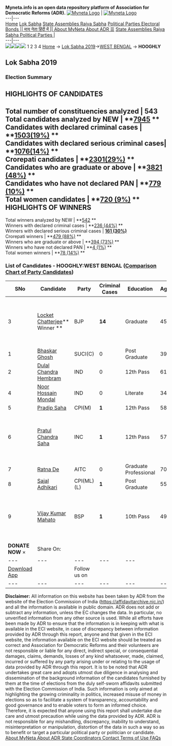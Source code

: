 **Myneta.info is an open data repository platform of Association for Democratic Reforms (ADR).**
[![Myneta Logo](https://www.myneta.info/lib/img/myneta-logo.png)](https://www.myneta.info/) | [![Myneta Logo](https://www.myneta.info/lib/img/adr-logo.png)](https://adrindia.org)  
---|---  
[Home](https://www.myneta.info/) [Lok Sabha](https://www.myneta.info/#ls "Lok Sabha") [ State Assemblies ](https://www.myneta.info/#sa "State Assemblies") [Rajya Sabha](https://www.myneta.info/#rs "Rajya Sabha") [Political Parties ](https://www.myneta.info/party "Political Parties") [ Electoral Bonds ](https://www.myneta.info/electoral_bonds "Electoral Bonds") [ || माय नेता हिंदी में || ](https://translate.google.co.in/translate?prev=hp&hl=en&js=y&u=www.myneta.info&sl=en&tl=hi&history_state0=) [ About MyNeta ](https://adrindia.org/content/about-myneta) [ About ADR ](https://adrindia.org/about-adr/who-we-are) [☰](javascript:void\(0\))
[ State Assemblies ](https://www.myneta.info/#sa "State Assemblies") [ Rajya Sabha ](https://www.myneta.info/#rs "Rajya Sabha") [ Political Parties ](https://www.myneta.info/party "Political Parties")
|   
---|---  
![](https://www.myneta.info/lib/img/banner/banner-1.png)![](https://www.myneta.info/lib/img/banner/banner-2.png)![](https://www.myneta.info/lib/img/banner/banner-3.png)![](https://www.myneta.info/lib/img/banner/banner-4.png)
1  2  3  4 
[Home](https://www.myneta.info/) → [Lok Sabha 2019](https://www.myneta.info/LokSabha2019/)→[WEST BENGAL](https://www.myneta.info/LokSabha2019/index.php?action=show_constituencies&state_id=58) → **HOOGHLY**
### 
## Lok Sabha 2019
###  Election Summary 
HIGHLIGHTS OF CANDIDATES  
---  
Total number of constituencies analyzed |  543   
Total candidates analyzed by NEW | **[7945](https://www.myneta.info/LokSabha2019/index.php?action=summary&subAction=candidates_analyzed&sort=candidate#summary) **  
Candidates with declared criminal cases | **[1503(19%)](https://www.myneta.info/LokSabha2019/index.php?action=summary&subAction=crime&sort=candidate#summary) **  
Candidates with declared serious criminal cases| **[1076(14%)](https://www.myneta.info/LokSabha2019/index.php?action=summary&subAction=serious_crime&sort=candidate#summary) **  
Crorepati candidates | **[2301(29%)](https://www.myneta.info/LokSabha2019/index.php?action=summary&subAction=crorepati&sort=candidate#summary) **  
Candidates who are graduate or above | **[3821 (48%)](https://www.myneta.info/LokSabha2019/index.php?action=summary&subAction=education&sort=candidate#summary) **  
Candidates who have not declared PAN | **[779 (10%)](https://www.myneta.info/LokSabha2019/index.php?action=summary&subAction=without_pan&sort=candidate#summary) **  
Total women candidates | **[720 (9%)](https://www.myneta.info/LokSabha2019/index.php?action=summary&subAction=women_candidate&sort=candidate#summary) **  
HIGHLIGHTS OF WINNERS  
---  
Total winners analyzed by NEW | **[542](https://www.myneta.info/LokSabha2019/index.php?action=summary&subAction=winner_analyzed&sort=candidate#summary) **  
Winners with declared criminal cases | **[236 (44%)](https://www.myneta.info/LokSabha2019/index.php?action=summary&subAction=winner_crime&sort=candidate#summary) **  
Winners with declared serious criminal cases | **[161 (30%)](https://www.myneta.info/LokSabha2019/index.php?action=summary&subAction=winner_serious_crime&sort=candidate#summary)**  
Crorepati winners | **[479 (88%)](https://www.myneta.info/LokSabha2019/index.php?action=summary&subAction=winner_crorepati&sort=candidate#summary) **  
Winners who are graduate or above | **[394 (73%)](https://www.myneta.info/LokSabha2019/index.php?action=summary&subAction=winner_education&sort=candidate#summary) **  
Winners who have not declared PAN | **[4 (1%)](https://www.myneta.info/LokSabha2019/index.php?action=summary&subAction=winner_without_pan&sort=candidate#summary) **  
Total women winners | **[78 (14%)](https://www.myneta.info/LokSabha2019/index.php?action=summary&subAction=winner_women&sort=candidate#summary) **  
### List of Candidates - HOOGHLY:WEST BENGAL ([Comparison Chart of Party Candidates](https://www.myneta.info/LokSabha2019/comparisonchart.php?constituency_id=983))
SNo | Candidate| Party| Criminal Cases| Education| Age| Total Assets| Liabilities  
---|---|---|---|---|---|---|---  
3  | [Locket Chatterjee](https://www.myneta.info/LokSabha2019/candidate.php?candidate_id=11195)** Winner ** | BJP | **14** | Graduate| 45 | ![](https://myneta.info/image_v2.php?myneta_folder=LokSabha2019&candidate_id=11195&col=ta) | ![](https://myneta.info/image_v2.php?myneta_folder=LokSabha2019&candidate_id=11195&col=lia)  
1  | [Bhaskar Ghosh](https://www.myneta.info/LokSabha2019/candidate.php?candidate_id=11194) | SUCI(C) | 0 | Post Graduate| 39 | Rs 48,67,929 ~ 48 Lacs+ | Rs 73,000 ~ 73 Thou+  
2  | [Dulal Chandra Hembram](https://www.myneta.info/LokSabha2019/candidate.php?candidate_id=11519) | IND | 0 | 12th Pass| 61 | Rs 91,03,000 ~ 91 Lacs+ | Rs 9,00,000 ~ 9 Lacs+  
4  | [Noor Hossain Mondal](https://www.myneta.info/LokSabha2019/candidate.php?candidate_id=11552) | IND | 0 | Literate| 34 | Rs 12,563 ~ 12 Thou+ | Rs 0 ~   
5  | [Pradip Saha](https://www.myneta.info/LokSabha2019/candidate.php?candidate_id=11196) | CPI(M) | **1** | 12th Pass| 58 | Rs 16,75,744 ~ 16 Lacs+ | Rs 0 ~   
6  | [Pratul Chandra Saha](https://www.myneta.info/LokSabha2019/candidate.php?candidate_id=11517) | INC | **1** | 12th Pass| 57 | ![](https://myneta.info/image_v2.php?myneta_folder=LokSabha2019&candidate_id=11517&col=ta) | ![](https://myneta.info/image_v2.php?myneta_folder=LokSabha2019&candidate_id=11517&col=lia)  
7  | [Ratna De](https://www.myneta.info/LokSabha2019/candidate.php?candidate_id=11516) | AITC | 0 | Graduate Professional| 70 | Rs 3,47,79,481 ~ 3 Crore+ | Rs 0 ~   
8  | [Sajal Adhikari](https://www.myneta.info/LokSabha2019/candidate.php?candidate_id=11518) | CPI(ML)(L) | **1** | Post Graduate| 55 | Rs 47,08,000 ~ 47 Lacs+ | Rs 1,55,035 ~ 1 Lacs+  
9  | [Vijay Kumar Mahato](https://www.myneta.info/LokSabha2019/candidate.php?candidate_id=11939) | BSP | **1** | 10th Pass| 49 | ![](https://myneta.info/image_v2.php?myneta_folder=LokSabha2019&candidate_id=11939&col=ta) | ![](https://myneta.info/image_v2.php?myneta_folder=LokSabha2019&candidate_id=11939&col=lia)  
|  **DONATE NOW** × |  Share On:  | [](https://api.whatsapp.com/send?text=https%3A%2F%2Fmyneta.info%2Fpunjab2022%2Findex.php%3Faction%3Dshow_constituencies%26state_id%3D19) | [](https://www.facebook.com/sharer/sharer.php?u=https%3A%2F%2Fmyneta.info%2Fpunjab2022%2Findex.php%3Faction%3Dshow_constituencies%26state_id%3D19) | [](https://twitter.com/share?url=https%3A%2F%2Fmyneta.info%2Fpunjab2022%2Findex.php%3Faction%3Dshow_constituencies%26state_id%3D19)  
---|---|---|---|---  
| [ Download App ](https://play.google.com/store/apps/details?id=com.webrosoft.myneta1&pcampaignid=pcampaignidMKT-Other-global-all-co-prtnr-py-PartBadge-Mar2515-1) | [](https://play.google.com/store/apps/details?id=com.webrosoft.myneta1&pcampaignid=pcampaignidMKT-Other-global-all-co-prtnr-py-PartBadge-Mar2515-1) |  Follow us on  | [](https://www.facebook.com/adrindia.org/) | [](https://twitter.com/adrspeaks) | [](https://groups.google.com/g/national-election-watch?hl=en&pli=1) | [](https://www.instagram.com/adrspeaks/) | [](https://www.youtube.com/user/adrspeaks) | [](https://sharechat.com/profile/adrspeaks)  
---|---|---|---|---|---|---|---|---  
**Disclaimer:** All information on this website has been taken by ADR from the website of the Election Commission of India (https://affidavitarchive.nic.in/) and all the information is available in public domain. ADR does not add or subtract any information, unless the EC changes the data. In particular, no unverified information from any other source is used. While all efforts have been made by ADR to ensure that the information is in keeping with what is available in the ECI website, in case of discrepancy between information provided by ADR through this report, anyone and that given in the ECI website, the information available on the ECI website should be treated as correct and Association for Democratic Reforms and their volunteers are not responsible or liable for any direct, indirect special, or consequential damages, claims, demands, losses of any kind whatsoever, made, claimed, incurred or suffered by any party arising under or relating to the usage of data provided by ADR through this report. It is to be noted that ADR undertakes great care and adopts utmost due diligence in analysing and dissemination of the background information of the candidates furnished by them at the time of elections from the duly self-sworn affidavits submitted with the Election Commission of India. Such information is only aimed at highlighting the growing criminality in politics, increased misuse of money in elections so as to facilitate a system of transparency, accountability and good governance and to enable voters to form an informed choice. Therefore, it is expected that anyone using this report shall undertake due care and utmost precaution while using the data provided by ADR. ADR is not responsible for any mishandling, discrepancy, inability to understand, misinterpretation or manipulation, distortion of the data in such a way so as to benefit or target a particular political party or politician or candidate. 
[ About MyNeta ](https://adrindia.org/content/about-myneta) [ About ADR ](https://adrindia.org/about-adr/who-we-are) [ State Coordinators ](https://adrindia.org/about-adr/state-coordinators) [ Contact ](https://adrindia.org/contact-us) [ Terms of Use ](https://adrindia.org/content/adr-terms-use) [ FAQs ](https://adrindia.org/content/faqs)
